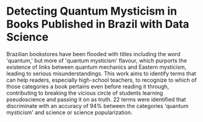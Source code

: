 # Detecting Quantum Mysticism in Books Published in Brazil with Data Science
Brazilian bookstores have been flooded with titles including the word 'quantum,' but more of 'quantum mysticism' flavour, which purports the existence of links between quantum mechanics and Eastern mysticism, leading to serious misunderstandings. This work aims to identify terms that can help readers, especially high-school teachers, to recognize to which of those categories a book pertains even before reading it through, contributing to breaking the vicious circle of students learning pseudoscience and passing it on as truth. 22 terms were identified that discriminate with an accuracy of 94% between the categories 'quantum mysticism' and science or science popularization.
